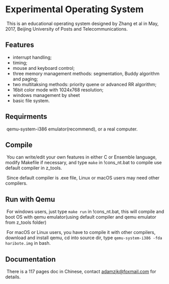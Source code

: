 # Experimental Operating System

​	This is an educational operating system designed by Zhang et al in May, 2017, Beijing University of Posts and Telecommunications.

## Features

-  interrupt handling;
-  timing;
-  mouse and keyboard control;
-  three memory management methods: segmentation, Buddy algorithm and paging; 
-  two  multitaksing methods: priority quene or advanced RR algorithm; 
-  16bit color mode with 1024x768 resolution; 
-  windows management by sheet
-  basic file system.



## Requirments

​	qemu-system-i386 emulator(recommend), or a real computer.

## Compile

​	You can write/edit your own features in either C or Ensemble language, modify Makefile if necessary, and type ``make`` in !cons_nt.bat to compile use default compiler in z_tools.

​	Since default compiler is .exe file, Linux or macOS users may need other compilers. 

## Run with Qemu

​	For windows users, just type   ``make run`` in !cons_nt.bat, this will compile and boot OS with qemu emulator(using default compiler and qemu emulator from z_tools folder)

​	For macOS or Linux users, you have to compile it with other compilers, download and install qemu, cd into source dir, type  ``qemu-system-i386 -fda haribote.img`` in bash.

## Documentation

​	There is a 117 pages doc in Chinese, contact adamzjk@foxmail.com for details.



